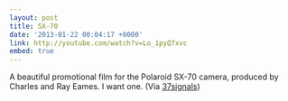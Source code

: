 ```yaml
---
layout: post
title: SX-70
date: '2013-01-22 00:04:17 +0000'
link: http://youtube.com/watch?v=Lo_1pyQ7xvc
embed: true
---
```

A beautiful promotional film for the Polaroid SX-70 camera, produced by Charles and Ray Eames. I want one. (Via [37signals][1])

[1]: http://37signals.com/svn/posts/3402